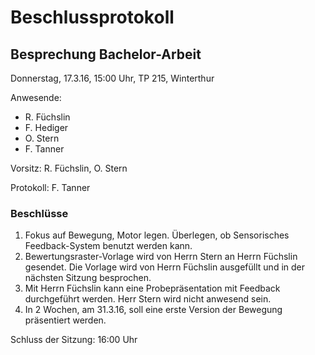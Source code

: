# Beschlussprotokoll

## Besprechung Bachelor-Arbeit

Donnerstag, 17.3.16, 15:00 Uhr, TP 215, Winterthur

Anwesende:

*   R. Füchslin
*   F. Hediger
*   O. Stern
*   F. Tanner

Vorsitz: R. Füchslin, O. Stern

Protokoll: F. Tanner

### Beschlüsse

1.  Fokus auf Bewegung, Motor legen.
    Überlegen, ob Sensorisches Feedback-System benutzt werden kann.
2.  Bewertungsraster-Vorlage wird von Herrn Stern an Herrn Füchslin gesendet.
    Die Vorlage wird von Herrn Füchslin ausgefüllt und in der nächsten Sitzung besprochen.
3.  Mit Herrn Füchslin kann eine Probepräsentation mit Feedback durchgeführt werden.
    Herr Stern wird nicht anwesend sein.
4.  In 2 Wochen, am 31.3.16, soll eine erste Version der Bewegung präsentiert werden.

Schluss der Sitzung: 16:00 Uhr
